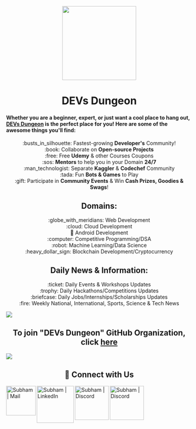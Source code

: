 

<div align=center>
    <img width="200px" src="https://github.com/Devs-Dungeon/.github/blob/main/profile/profile%20pic.jpg" />
</div>

<h1 align="center">DEVs Dungeon</h1>

#### Whether you are a beginner, expert, or just want a cool place to hang out, [DEVs Dungeon](https://github.com/Devs-Dungeon) is the perfect place for you! Here are some of the awesome things you'll find:
<p align = "center">
:busts_in_silhouette: Fastest-growing <b>Developer's</b> Community!  <br>
:book: Collaborate on <b>Open-source Projects</b>  <br>
:free: Free <b>Udemy</b> & other Courses Coupons  <br>
:sos: <b>Mentors</b> to help you in your Domain <b>24/7</b>  <br>
:man_technologist: Separate <b>Kaggler</b> & <b>Codechef</b> Community   <br>
:tada: Fun <b>Bots & Games</b> to Play  <br>
:gift: Participate in <b>Community Events</b> & Win <b>Cash Prizes, Goodies & Swags</b>!  <br>
</p>

<h2 align="center"> Domains: </h3>
<p align = "center">
:globe_with_meridians: Web Development  <br>
:cloud: Cloud Development  <br>
📱 Android Development  <br>
:computer: Competitive Programming/DSA  <br>
:robot: Machine Learning/Data Science  <br>
:heavy_dollar_sign:  Blockchain Development/Cryptocurrency  <br>
</p>

<h2 align="center"> Daily News & Information: </h3>
<p align = "center">
:ticket: Daily Events & Workshops Updates  <br>
:trophy: Daily Hackathons/Competitions Updates <br>
:briefcase: Daily Jobs/Internships/Scholarships Updates  <br>
:fire: Weekly National, International, Sports, Science & Tech News  <br>
</p>

![](https://user-images.githubusercontent.com/73097560/115834477-dbab4500-a447-11eb-908a-139a6edaec5c.gif)

<h2 align="center"> To join "DEVs Dungeon" GitHub Organization, click <a href="https://github.com/Devs-Dungeon/support/issues/new?assignees=&labels=invite+me+to+the+organisation&template=invitation.yml&title=Please+invite+me+to+the+GitHub+Community+Organization" >here</a> </h2>


![](https://user-images.githubusercontent.com/73097560/115834477-dbab4500-a447-11eb-908a-139a6edaec5c.gif)

<h2 align="center"> 🔗 Connect with Us </h2>

[<img align="left" alt="Subham | Mail" width="80px" src="https://img.shields.io/badge/-Gmail-000000?logo=gmail&Color=0A66C2&style=flat-square" />](devs.dungeon.community@gmail.com)
[<img align="left" alt="Subham | LinkedIn" width="100px" src="https://img.shields.io/badge/-LinkedIn-000000?logo=linkedin&Color=0A66C2&style=flat-square" />](https://www.linkedin.com/company/devs-dungeon/)
[<img align="left" alt="Subham | Discord" width="92px" src="https://img.shields.io/badge/-Twitter-000000?logo=twitter&Color=0A66C2&style=flat-square" />](https://twitter.com/devs_dungeon)
[<img align="left" alt="Subham | Discord" width="92px" src="https://img.shields.io/badge/-Discord-000000?logo=discord&Color=0A66C2&style=flat-square" />](https://discord.gg/ceMXzhfaka)


